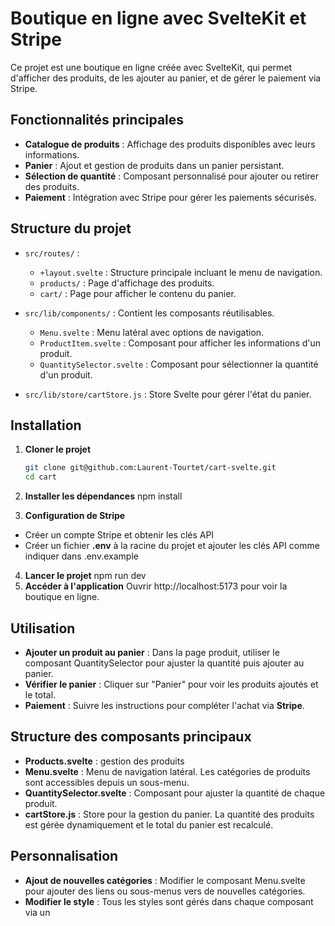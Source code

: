# Boutique en ligne avec SvelteKit et Stripe

Ce projet est une boutique en ligne créée avec SvelteKit, qui permet d'afficher des produits, de les ajouter au panier, et de gérer le paiement via Stripe.

## Fonctionnalités principales
- **Catalogue de produits** : Affichage des produits disponibles avec leurs informations.
- **Panier** : Ajout et gestion de produits dans un panier persistant.
- **Sélection de quantité** : Composant personnalisé pour ajouter ou retirer des produits.
- **Paiement** : Intégration avec Stripe pour gérer les paiements sécurisés.

## Structure du projet

- `src/routes/` : 
  - `+layout.svelte` : Structure principale incluant le menu de navigation.
  - `products/` : Page d'affichage des produits.
  - `cart/` : Page pour afficher le contenu du panier.

- `src/lib/components/` : Contient les composants réutilisables.
  - `Menu.svelte` : Menu latéral avec options de navigation.
  - `ProductItem.svelte` : Composant pour afficher les informations d'un produit.
  - `QuantitySelector.svelte` : Composant pour sélectionner la quantité d'un produit.

- `src/lib/store/cartStore.js` : Store Svelte pour gérer l'état du panier.

## Installation

1. **Cloner le projet**
   ```bash
   git clone git@github.com:Laurent-Tourtet/cart-svelte.git
   cd cart
 2. **Installer les dépendances**
   npm install

 3. **Configuration de Stripe**
   - Créer un compte Stripe et obtenir les clés API
   - Créer un fichier **.env** à la racine du projet et ajouter les clés API comme indiquer dans .env.example
 4. **Lancer le projet**
   npm run dev
 5. **Accéder à l'application**
   Ouvrir http://localhost:5173 pour voir la boutique en ligne.

   ## Utilisation

   - **Ajouter un produit au panier** : Dans la page produit, utiliser le composant QuantitySelector pour ajuster la quantité puis ajouter au panier.
   - **Vérifier le panier** : Cliquer sur "Panier" pour voir les produits ajoutés et le total.
   - **Paiement** : Suivre les instructions pour compléter l'achat via **Stripe**.
  
  ## Structure des composants principaux

  - **Products.svelte** : gestion des produits 
  - **Menu.svelte** : Menu de navigation latéral. Les catégories de produits sont accessibles depuis un sous-menu.
  - **QuantitySelector.svelte** : Composant pour ajuster la quantité de chaque produit.
  - **cartStore.js** : Store pour la gestion du panier. La quantité des produits est gérée dynamiquement et le total du panier est recalculé.

  ## Personnalisation

  - **Ajout de nouvelles catégories** : Modifier le composant Menu.svelte pour ajouter des liens ou sous-menus vers de nouvelles catégories.
  - **Modifier le style** : Tous les styles sont gérés dans chaque composant via un <style> en SCSS/CSS.


**Merci d'utiliser ce modèle de boutique en ligne ! Assurez-vous que Stripe est correctement configuré pour tester les paiements.**
